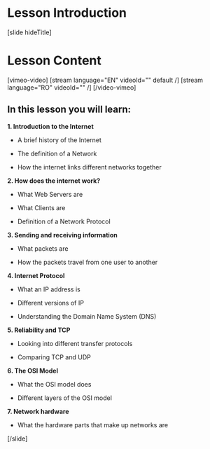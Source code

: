 # Lesson Introduction

[slide hideTitle]

# Lesson Content

[vimeo-video]
[stream language="EN" videoId="" default /]
[stream language="RO" videoId="" /]
[/video-vimeo]

## In this lesson you will learn:

**1. Introduction to the Internet**

- A brief history of the Internet

- The definition of a Network

- How the internet links different networks together

**2. How does the internet work?**

- What Web Servers are

- What Clients are

- Definition of a Network Protocol

**3. Sending and receiving information**

- What packets are

- How the packets travel from one user to another

**4. Internet Protocol**

- What an IP address is

- Different versions of IP

- Understanding the Domain Name System (DNS)

**5. Reliability and TCP**

- Looking into different transfer protocols

- Comparing TCP and UDP

**6. The OSI Model**

- What the OSI model does

- Different layers of the OSI model

**7. Network hardware**

- What the hardware parts that make up networks are

[/slide]
